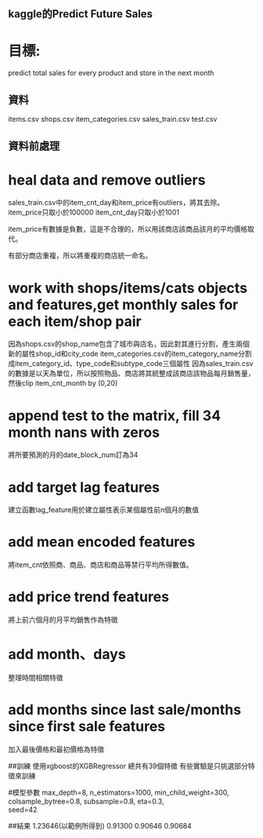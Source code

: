 ## kaggle的Predict Future Sales
# 目標:
predict total sales for every product and store in the next month

## 資料
items.csv
shops.csv
item_categories.csv
sales_train.csv
test.csv

## 資料前處理
# heal data and remove outliers
sales_train.csv中的item_cnt_day和item_price有outliers，將其去除。
item_price只取小於100000
item_cnt_day只取小於1001

item_price有數據是負數，這是不合理的，所以用該商店該商品該月的平均價格取代。

有部分商店重複，所以將重複的商店統一命名。

# work with shops/items/cats objects and features,get monthly sales for each item/shop pair
因為shops.csv的shop_name包含了城市與店名，因此對其進行分割，產生兩個新的屬性shop_id和city_code
item_categories.csv的item_category_name分割成item_category_id、type_code和subtype_code三個屬性
因為sales_train.csv的數據是以天為單位，所以按照物品、商店將其統整成該商店該物品每月銷售量，然後clip item_cnt_month by (0,20)

# append test to the matrix, fill 34 month nans with zeros
將所要預測的月的date_block_num訂為34

# add target lag features
建立函數lag_feature用於建立屬性表示某個屬性前n個月的數值

# add mean encoded features
將item_cnt依照商、商品、商店和商品等禁行平均所得數值。
# add price trend features
將上前六個月的月平均銷售作為特徵
# add month、days
整理時間相關特徵
# add months since last sale/months since first sale features
加入最後價格和最初價格為特徵

##訓練
使用xgboost的XGBRegressor
總共有39個特徵
有些實驗是只挑選部分特徵來訓練

#模型參數
max_depth=8,
n_estimators=1000,
min_child_weight=300, 
colsample_bytree=0.8, 
subsample=0.8, 
eta=0.3,    
seed=42

##結果
1.23646(以範例所得到)
0.91300
0.90646
0.90684

